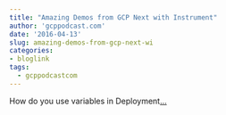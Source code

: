 ```yaml
---
title: "Amazing Demos from GCP Next with Instrument"
author: 'gcppodcast.com'
date: '2016-04-13'
slug: amazing-demos-from-gcp-next-wi
categories:
- bloglink
tags:
  - gcppodcastcom
---
```


How do you use variables in Deployment[... <i class="fas fa-external-link-alt"></i>](https://www.gcppodcast.com/post/episode-21-amazing-demos-from-gcpnext-with-instrument/)


